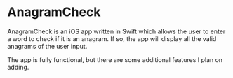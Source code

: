# AnagramCheck

AnagramCheck is an iOS app written in Swift which allows the user to enter a word to check if it is an anagram. If so, the app will display all the valid anagrams of the user input.

The app is fully functional, but there are some additional features I plan on adding.
